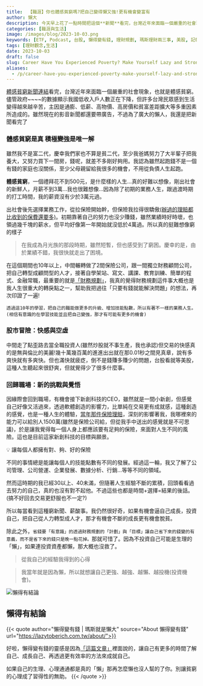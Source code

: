 ```yaml
---
title:  【職涯】你也體感貧窮嗎?把自己變得懶又強!更有機會變富有
author: 懶大
description: 今天早上花了一點時間把這個**新聞**看完，台灣近年來面臨一個嚴重的社會現象，也就是體感貧窮。儘管政府的數據顯示我國低收入戶人數正在下降，但許多台灣民眾感到生活變得越來越辛苦，主因是通膨、低薪、高物價、高房價和貧富差距擴大等多重因素所造成的。雖然現在的影音新聞都還要帶廣告，不過為了廣大的懶人，我還是把新聞看完了
categories: [職涯與生活]
image: /images/blog/2023-10-03.png
keywords: [ETF, Podcast, 台股, 懶得變有錢, 理財規劃, 瑪斯理財兩三事, 美股, 記帳, 讀書心得, 財務規劃，職場心得]
tags: [理財觀念,生活]
date: 2023-10-03
draft: false
slug: Career Have You Experienced Poverty? Make Yourself Lazy and Strong! Increase the Chance of Becoming Wealthy
aliases:
  - /p/career-have-you-experienced-poverty-make-yourself-lazy-and-strong-increase-the-chance-of-becoming-wealthy/
---
```

[體感貧窮新聞連結](https://tw.stock.yahoo.com/news/%E4%B8%8A%E7%8F%AD%E6%97%8F%E5%B7%A5%E4%BD%9C%E7%AA%AE%E5%BF%99%E9%99%B7-%E9%AB%94%E6%84%9F%E8%B2%A7%E7%AA%AE-%E5%8F%AA%E9%9D%A0%E5%B7%A5%E4%BD%9C%E9%9B%A3%E4%BB%A5%E8%84%AB%E8%B2%A7-144939894.html)看完，台灣近年來面臨一個嚴重的社會現象，也就是體感貧窮。儘管政府~~~~的數據顯示我國低收入戶人數正在下降，但許多台灣民眾感到生活變得越來越辛苦，主因是通膨、低薪、高物價、高房價和貧富差距擴大等多重因素所造成的。雖然現在的影音新聞都還要帶廣告，不過為了廣大的懶人，我還是把新聞看完了

### 體感貧窮是真 積極變強是唯一解

雖然我不是富二代，慶幸我們家也不算是貧二代，至少我爸媽努力了大半輩子把我養大，又努力買下一間房，錢呢，就差不多剛好夠用。我認為雖然起跑錢不是一個有錢的家庭也沒關係，至少父母親留給我很多的機會，不用從負債人生起跑。

**體感貧窮**，一個禮拜花不到500元，是什麼樣的人生…真的好難以想像，剛出社會的新鮮人，月薪不到3萬…我也很難想像…因為除了初期的業務人生，跟過渡時期的打工時間，我的薪資沒有少於3萬元過。

出社會後先選擇業務工作，從拉保險開始幹，但保險我拉得很驕傲[(辦過的理賠都比收到的保費還要多)](https://money.cmoney.tw/article/5693)。初期靠著自己的努力也沒少賺錢，雖然業績時好時壞，也領過幾千塊的薪水，但平均好像第一年開始就沒低於4萬過。所以真的挺難想像窮的樣子

> 在我成為月光族的那段時期，雖然短暫，但也感受到了窮困。慶幸的是，由於業績不錯，我很快就走出了困境。
> 

在這個期間也10年以上，中間輾轉做了2間保險公司，跟一間獨立財務顧問公司，把自己轉型成顧問型的人才，接著自學架站、寫文、講課、教育訓練、簡單的程式、金融常職，最重要的就是[「財務規劃」](https://medium.com/lazytoberich/marsfpsoup/home)，我真的覺得財務規劃這件事大概也是我人生很重大的轉戾點之一，幫助我把過往「只要有錢就能解決問題」的想法，再次印證了一遍!

`透過這10年的學習，把自己的職能做更多的升級、增加技能點數，所以有著不一樣的業務人生。(相信有意識的在學習技能並且把自己變強，那才有可能有更多的機會)`

### 股市冒險：快感與空虛

中間走了點歪路去當全職投資人(雖然炒股就不事生產，我也承認)但交易的快感真的是無與倫比的美麗!幾十萬幾百萬的進進出出就在那0.01秒之間見真章，說有多爽快就有多爽快。但也滿快就疲疺，倒不是錢賺多賺少的問題，台股看就等美股，這種人生聽起來很舒爽，但就覺得少了很多什麼事。

### 回歸職場：新的挑戰與覺悟

因緣際會回到職場，有機會接下新創科技的CEO，雖然就是一間小新創，但感覺自己好像又活過來，透過軟體創造的影響力，比單純在交易更有成就感，這種創造的感覺，也是一種人生的體驗，[當年那件保險理賠](https://money.cmoney.tw/article/5693)，深刻的影響著我，我哪裡來的能力可以給別人1500萬(雖然是保險公司給，但從我手中送出的感覺就是不可思議)，於是讓我覺得每一個人身上都應該要有足夠的保險，來面對人生不同的風險。這也是目前這家新創科技的目標與願景。

<aside>
💡 讓每個人都擁有對、夠、好的保險
</aside>

不同的事情總是能讓每個人的技能點數有不同的發展。經過這一輪，我又了解了公司管理、公司營運、企業發展、數據分析、行銷…等等不同的領域。

然而這時期的我已經30以上、40未滿，但隨著人生經驗不斷的累積，回頭看看過去努力的自己，真的也沒有對不起他。不過這些也都是時間+選擇=結果的後話。(搞不好回去交易更舒服也不一定?)

所以每當看到這種窮新聞、薪酸事。我仍然很好奇，如果有機會逼自己成長，投資自己，把自己從人力轉型成人才，那才有機會不斷的成長更有機會脫貧。

除此之外，`省錢要「有意識」的透過財務規劃的「計劃」與「目標」讓自己省下來的錢變的有意義，而不是省下來的錢只是晚一點花掉。`那就可惜了。因為不投資自己可能是生理的「懶」，如果連投資資產都懶，那大概也沒救了。

> 從我自己的經驗我得到的心得
> 

> 我當年就是因為懶，所以就想讓自己更強、越強、越懶、越投機(投資機會)。
> 

![懶得有結論](/images/blog/lazytobeconclude.svg)
## 懶得有結論

{{< quote author="懶得變有錢 | 瑪斯就是懶大" source="About 懶得變有錢" url="https://lazytoberich.com.tw/about/">}}

好啦，懶得變有錢的靈感是因為[「這篇文章」](https://www.cw.com.tw/article/5092709)裡面說的，讓自己有更多的時間了解自己、成長自己、再透過更有效率的方法來成就自己。

如果自己的生理、心理通通都是真的「懶」那再怎麼懶也沒人幫的了你。別讓貧窮的心理成了習得性的無助。
{{< /quote >}}

